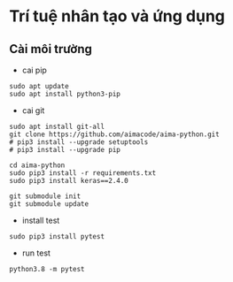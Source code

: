 # **Trí tuệ nhân tạo và ứng dụng**
## Cài môi trường
- cai pip    
```
sudo apt update
sudo apt install python3-pip
```                                                                           
- cai git                                                                       
```
sudo apt install git-all
git clone https://github.com/aimacode/aima-python.git
# pip3 install --upgrade setuptools                                             
# pip3 install --upgrade pip                         
```

```                           
cd aima-python
sudo pip3 install -r requirements.txt
sudo pip3 install keras==2.4.0
```

```
git submodule init
git submodule update
```
- install test
```
sudo pip3 install pytest
```
- run test
```
python3.8 -m pytest
```
